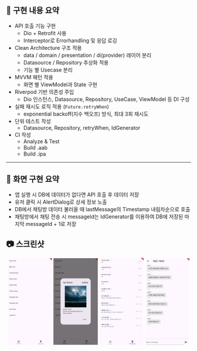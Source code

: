 ## 🔧 구현 내용 요약

- API 호출 기능 구현
  - Dio + Retrofit 사용
  - Interceptor로 Errorhandling 및 응답 로깅
- Clean Architecture 구조 적용
  - data / domain / presentation / di(provider) 레이어 분리
  - Datasource / Repository 추상화 적용
  - 기능 별 Usecase 분리
- MVVM 패턴 적용
  - 화면 별 ViewModel과 State 구현
- Riverpod 기반 의존성 주입
  - Dio 인스턴스, Datasource, Repository, UseCase, ViewModel 등 DI 구성
- 실패 재시도 로직 적용 (`Future.retryWhen`)
  - exponential backoff(지수 백오프) 방식, 최대 3회 재시도
- 단위 테스트 작성
  - Datasource, Repository, retryWhen, IdGenerator
- CI 작성
  - Analyze & Test
  - Build .aab
  - Build .ipa


---


## 📱 화면 구현 요약
- 앱 실행 시 DB에 데이터가 없다면 API 호출 후 데이터 저장
- 유저 클릭 시 AlertDialog로 상세 정보 노출
- DB에서 채팅방 데이터 불러올 때 lastMessage의 Timestamp 내림차순으로 호출
- 채팅방에서 채팅 전송 시 messageId는 IdGenerator를 이용하여 DB에 저장된 마지막 messageId + 1로 저장


## 📷 스크린샷

<p align="center">  
  <img src="screenshot/Screenshot_SimpleChatExample_Home.jpg" align="center" width="24%">
  <img src="screenshot/Screenshot_SimpleChatExample_UserDetail.jpg" align="center" width="24%">
  <img src="screenshot/Screenshot_SimpleChatExample_ChatList.jpg" align="center" width="24%">
  <img src="screenshot/Screenshot_SimpleChatExample_ChatRoom.jpg" align="center" width="24%">
</p>  
